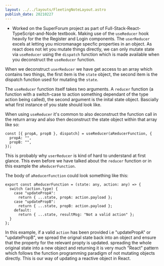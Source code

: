 ```yaml
---
layout: ../../layouts/FleetingNoteLayout.astro
publish_date: 20210227
---
```


- Worked on the SuperForum project as part of Full-Stack-React-TypeScript-and-Node textbook. Making use of the `useReducer` hook heavily for the the Register and Login components. The `userReducer` excels at letting you micromanage specfic properties in an object. As react does not let you mutate things directly, we can only mutate state via `useReducer` using the `dispatch` function which is made available when you deconstruct the `useReducer` function.

When we deconstruct `userReducer` we have get access to an array which contains two things, the first item is the `state` object, the second item is the dispatch function used for mutating the `state`.

The `useReducer` function itself takes two arguments. A `reducer` function (a function with a switch-case to action something dependant of the type action being called), the second argument is the inital state object. Bascially what first instance of you state should look like.

When using `useReducer` it's common to also deconstruct the function call in the return array and also then deconstruct the state object within that array like so:

```tsx
const [{ propA, propB }, dispatch] = useReducer(aReducerFunction, {
  propA: "",
  propB: "",
});
```

This is probably why `userReducer` is kind of hard to understand at first glance. This even before we have talked about the `reducer` function or in this example the `aReducerFunction`.

The body of `aReducerFunction` could look something like this:

```tsx
export const aReducerFunction = (state: any, action: any) => {
  switch (action.type) {
    case "updatePropA":
      return { ...state, propA: action.payload };
    case "updatePropB":
      return { ...state, propB: action.payload };
    default:
      return { ...state, resultMsg: "Not a valid action" };
  }
};
```

In this example, if a valid `action` has been provided i.e "updatePropA" or "updatePropB", we spread the orignal state back into an object and ensure that the property for the relevant propty is updated. spreading the whole original state into a new object and returning it is very much "React" pattern which follows the function programming paradigm of not mutating objects directly. This is our way of updating a reactive object in React.
